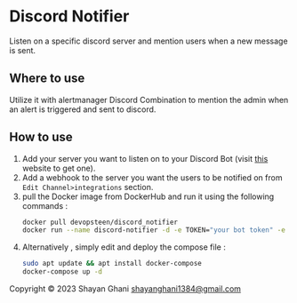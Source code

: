 # Discord Notifier

Listen on a specific discord server and mention users when a new message is sent.

## Where to use 
Utilize it with alertmanager Discord Combination to mention the admin when an alert is triggered and sent to discord. 


## How to use 
1. Add your server you want to listen on to your Discord Bot (visit [this](https://www.writebots.com/discord-bot-token/) website to get one). 
2. Add a webhook to the server you want the users to be notified on from `Edit Channel>integrations` section.
3. pull the Docker image from DockerHub and run it using the following commands :
   ```bash 
   docker pull devopsteen/discord_notifier
   docker run --name discord-notifier -d -e TOKEN="your bot token" -e HOOK="your server's webhook" -e ADMIN_ID="your server admin id" -e USER_ID="extra user id to notify" devopsteen/discord_notifier:latest 
   ```
4. Alternatively , simply edit and deploy the compose file : 
   ```bash 
   sudo apt update && apt install docker-compose
   docker-compose up -d
   ```


Copyright © 2023 Shayan Ghani shayanghani1384@gmail.com
